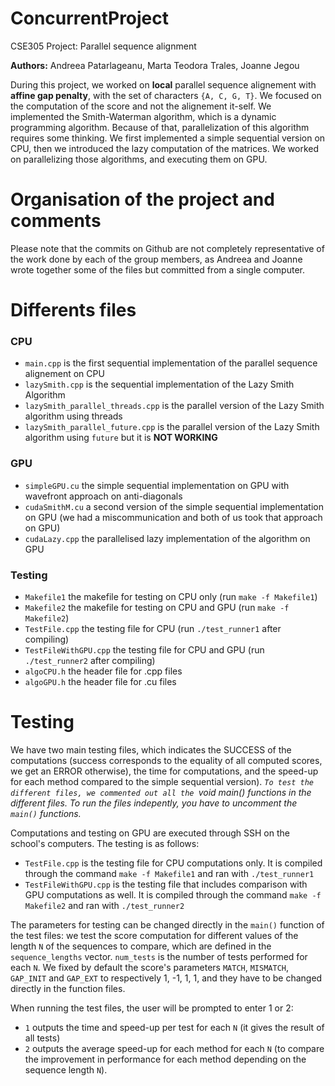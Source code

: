 # ConcurrentProject
CSE305 Project: Parallel sequence alignment

**Authors:** Andreea Patarlageanu, Marta Teodora Trales, Joanne Jegou

During this project, we worked on **local** parallel sequence alignement with **affine gap penalty**, with the set of characters `{A, C, G, T}`. We focused on the computation of the score and not the alignement it-self. We implemented the Smith-Waterman algorithm, which is a dynamic programming algorithm. Because of that, parallelization of this algorithm requires some thinking. We first implemented a simple sequential version on CPU, then we introduced the lazy computation of the matrices. We worked on parallelizing those algorithms, and executing them on GPU.

# Organisation of the project and comments

Please note that the commits on Github are not completely representative of the work done by each of the group members, as Andreea and Joanne wrote together some of the files but committed from a single computer.

# Differents files

### CPU
- `main.cpp` is the first sequential implementation of the parallel sequence alignement on CPU
- `lazySmith.cpp` is the sequential implementation of the Lazy Smith Algorithm
- `lazySmith_parallel_threads.cpp` is the parallel version of the Lazy Smith algorithm using threads
- `lazySmith_parallel_future.cpp` is the parallel version of the Lazy Smith algorithm using `future` but it is **NOT WORKING**

### GPU
- `simpleGPU.cu` the simple sequential implementation on GPU with wavefront approach on anti-diagonals
- `cudaSmithM.cu` a second version of the simple sequential implementation on GPU (we had a miscommunication and both of us took that approach on GPU)
- `cudaLazy.cpp` the parallelised lazy implementation of the algorithm on GPU

### Testing
- `Makefile1` the makefile for testing on CPU only (run `make -f Makefile1`)
- `Makefile2` the makefile for testing on CPU and GPU (run `make -f Makefile2`)
- `TestFile.cpp` the testing file for CPU (run `./test_runner1` after compiling)
- `TestFileWithGPU.cpp` the testing file for CPU and GPU (run `./test_runner2` after compiling)
- `algoCPU.h` the header file for .cpp files
- `algoGPU.h` the header file for .cu files 


# Testing

We have two main testing files, which indicates the SUCCESS of the computations (success corresponds to the equality of all computed scores, we get an ERROR otherwise), the time for computations, and the speed-up for each method compared to the simple sequential version). 
_`To test the different files, we commented out all the `void main() functions in the different files. To run the files indepently, you have to uncomment the `main()` functions._

Computations and testing on GPU are executed through SSH on the school's computers. The testing is as follows:
- `TestFile.cpp` is the testing file for CPU computations only. It is compiled through the command `make -f Makefile1` and ran with `./test_runner1`
- `TestFileWithGPU.cpp` is the testing file that includes comparison with GPU computations as well. It is compiled through the command `make -f Makefile2` and ran with `./test_runner2`

The parameters for testing can be changed directly in the `main()` function of the test files: we test the score computation for different values of the length `N` of the sequences to compare, which are defined in the `sequence_lengths` vector. `num_tests` is the number of tests performed for each `N`. We fixed by default the score's parameters `MATCH`, `MISMATCH`, `GAP_INIT` and `GAP_EXT` to respectively 1, -1, 1, 1, and they have to be changed directly in the function files.

When running the test files, the user will be prompted to enter 1 or 2:
- `1` outputs the time and speed-up per test for each `N` (it gives the result of all tests)
- `2` outputs the average speed-up for each method for each `N` (to compare the improvement in performance for each method depending on the sequence length `N`). 
